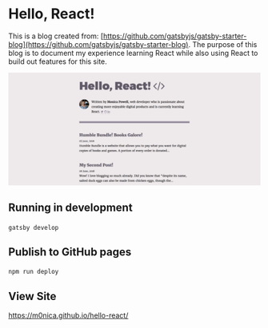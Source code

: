 # Hello, React!

This is a blog created from: [https://github.com/gatsbyjs/gatsby-starter-blog](https://github.com/gatsbyjs/gatsby-starter-blog). The purpose of this blog is to document my experience learning React while also using React to build out features for this site.

![preview of website](https://github.com/M0nica/hello-react/blob/master/src/components/Screen%20Shot%202018-06-07%20at%2010.44.49%20PM.png)

## Running in development
`gatsby develop`

## Publish to GitHub pages
`npm run deploy`

## View Site
https://m0nica.github.io/hello-react/
